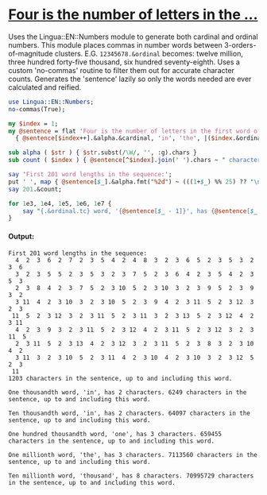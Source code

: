 [1]: https://rosettacode.org/wiki/Four_is_the_number_of_letters_in_the_...

# [Four is the number of letters in the ...][1]





Uses the Lingua::EN::Numbers module to generate both cardinal and ordinal numbers. This module places commas in number words between 3-orders-of-magnitude clusters. E.G. `12345678.&ordinal` becomes: twelve million, three hundred forty-five thousand, six hundred seventy-eighth. Uses a custom 'no-commas' routine to filter them out for accurate character counts. Generates the 'sentence' lazily so only the words needed are ever calculated and reified.

```perl
use Lingua::EN::Numbers;
no-commas(True);

my $index = 1;
my @sentence = flat 'Four is the number of letters in the first word of this sentence, '.words,
  { @sentence[$index++].&alpha.&cardinal, 'in', 'the', |($index.&ordinal ~ ',').words } ... * ;

sub alpha ( $str ) { $str.subst(/\W/, '', :g).chars }
sub count ( $index ) { @sentence[^$index].join(' ').chars ~ " characters in the sentence, up to and including this word.\n" }

say 'First 201 word lengths in the sequence:';
put ' ', map { @sentence[$_].&alpha.fmt("%2d") ~ (((1+$_) %% 25) ?? "\n" !! '') }, ^201;
say 201.&count;

for 1e3, 1e4, 1e5, 1e6, 1e7 {
    say "{.&ordinal.tc} word, '{@sentence[$_ - 1]}', has {@sentence[$_ - 1].&alpha} characters. ", .&count
}
```

#### Output:
```
First 201 word lengths in the sequence:
  4  2  3  6  2  7  2  3  5  4  2  4  8  3  2  3  6  5  2  3  5  3  2  3  6
  3  2  3  5  5  2  3  5  3  2  3  7  5  2  3  6  4  2  3  5  4  2  3  5  3
  2  3  8  4  2  3  7  5  2  3 10  5  2  3 10  3  2  3  9  5  2  3  9  3  2
  3 11  4  2  3 10  3  2  3 10  5  2  3  9  4  2  3 11  5  2  3 12  3  2  3
 11  5  2  3 12  3  2  3 11  5  2  3 11  3  2  3 13  5  2  3 12  4  2  3 11
  4  2  3  9  3  2  3 11  5  2  3 12  4  2  3 11  5  2  3 12  3  2  3 11  5
  2  3 11  5  2  3 13  4  2  3 12  3  2  3 11  5  2  3  8  3  2  3 10  4  2
  3 11  3  2  3 10  5  2  3 11  4  2  3 10  4  2  3 10  3  2  3 12  5  2  3
 11
1203 characters in the sentence, up to and including this word.

One thousandth word, 'in', has 2 characters. 6249 characters in the sentence, up to and including this word.

Ten thousandth word, 'in', has 2 characters. 64097 characters in the sentence, up to and including this word.

One hundred thousandth word, 'one', has 3 characters. 659455 characters in the sentence, up to and including this word.

One millionth word, 'the', has 3 characters. 7113560 characters in the sentence, up to and including this word.

Ten millionth word, 'thousand', has 8 characters. 70995729 characters in the sentence, up to and including this word.
```
